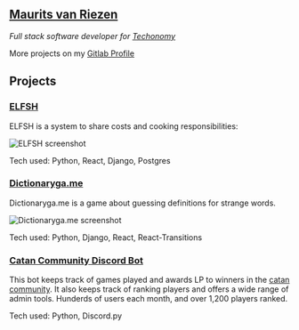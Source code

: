 ## [Maurits van Riezen](https://mousetail.nl)

*Full stack software developer for [Techonomy](https://www.techonomy.nl/)*

More projects on my [Gitlab Profile](https://gitlab.com/mousetail/)

## Projects

### [ELFSH](elfsh.mousetail.nl)

ELFSH is a system to share costs and cooking responsibilities:

![ELFSH screenshot](https://mousetail.nl/lijst.png)

Tech used: Python, React, Django, Postgres

### [Dictionaryga.me](https://dictionaryga.me)

Dictionaryga.me is a game about guessing definitions for strange words.

![Dictionaryga.me screenshot](https://mousetail.nl/dictionaryga.me.png)

Tech used: Python, Django, React, React-Transitions

### [Catan Community Discord Bot](https://gitlab.com/catan-community/catan-community-discord-bot)

This bot keeps track of games played and awards LP to winners in the [catan community](catancommunity.com). It also keeps track of ranking players and offers a wide range of admin tools. Hunderds of users each month, and over 1,200 players ranked.

Tech used: Python, Discord.py
<!--
**mousetail/mousetail** is a ✨ _special_ ✨ repository because its `README.md` (this file) appears on your GitHub profile.

Here are some ideas to get you started:

- 🔭 I’m currently working on ...
- 🌱 I’m currently learning ...
- 👯 I’m looking to collaborate on ...
- 🤔 I’m looking for help with ...
- 💬 Ask me about ...
- 📫 How to reach me: ...
- 😄 Pronouns: ...
- ⚡ Fun fact: ...
-->
